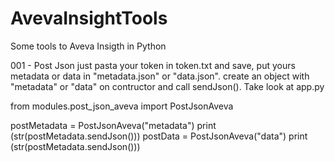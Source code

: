 # AvevaInsightTools
Some tools to Aveva Insigth in Python

001 - Post Json 
  just pasta your token in token.txt and save, put yours metadata or data in "metadata.json" or "data.json".
  create an object with "metadata" or "data" on contructor and call sendJson(). Take look at app.py 
  

from modules.post_json_aveva import PostJsonAveva

postMetadata = PostJsonAveva("metadata")
print (str(postMetadata.sendJson()))
postData = PostJsonAveva("data")
print (str(postMetadata.sendJson()))

